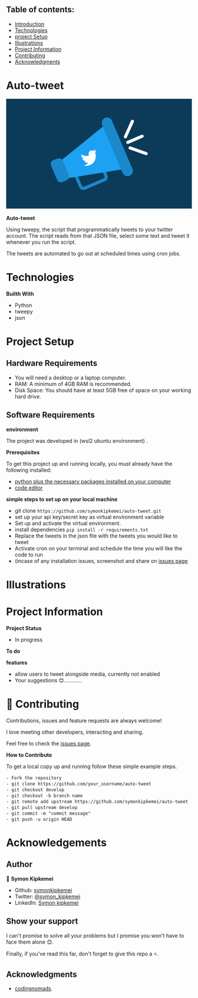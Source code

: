 
## Table of contents:
- [Introduction](#intro)
- [Technologies](#tech)
- [project Setup](#projo)
- [Illustrations](#illus)
- [Project Information](#info)
- [Contributing](#contri)
- [Acknowledgments](#know)

<INTRODUCTION>

<h1 id="intro">Auto-tweet</h1>

![Tweet](img/Twitter-Promotion.png)

**Auto-tweet**

Using tweepy, the script that programmatically tweets to your twitter account.
The script reads from that JSON file, select some text and tweet it
whenever you run the script.

The tweets are automated to go out at scheduled times using cron jobs.


<TECHNOLOGIES>

<h1 id="tech">Technologies</h1>

**Builth With**
- Python
- tweepy
- json


<PROJECT-SETUP>

<h1 id="projo">Project Setup</h1>


## Hardware Requirements
- You will need a desktop or a laptop computer.
- RAM: A minimum of 4GB RAM is recommended.
- Disk Space: You should have at least 5GB free of space on your working hard drive.

## Software Requirements

**environment**

The project was developed in (wsl2 ubuntu environment) .

**Prerequisites**

To get this project up and running locally, you must already have the following installed:
- [python plus the necessary packages installed on your computer](https://www.python.org/downloads/)
- [code editor ](https://code.visualstudio.com/)


**simple steps to set up on your local machine**

- git clone ```https://github.com/symonkipkemei/auto-tweet.git ```
- set up your api key/secret key as virtual environment variable
- Set up and activate the virtual environment.
- install dependencies ```pip install -r requirements.txt```
- Replace the tweets in the json file with the tweets you would like to tweet
- Activate cron on your terminal and schedule the time you will like the code to run
- (incase of any installation issues,  screenshot and share on [issues page](https://github.com/symonkipkemei/auto-tweet/issues)


<ILLUSTRATIONS>

<h1 id="illus">Illustrations</h1>

<PROJECT-INFORMATION>

<h1 id="info">Project Information</h1>

**Project Status**
- In progress

**To do**


**features**
- allow users to tweet alongside media, currently not enabled 
- Your suggestions 😊............

<CONTRIBUTING>

<h1 id="contri">🤝 Contributing</h1>

Contributions, issues and feature requests are always welcome!

I love meeting other developers, interacting and sharing.

Feel free to check the [issues page](https://github.com/symonkipkemei/auto-tweet/issues).

**How to Contribute**

To get a local copy up and running follow these simple example steps.

```
- Fork the repository
- git clone https://github.com/your_username/auto-tweet
- git checkout develop
- git checkout -b branch name
- git remote add upstream https://github.com/symonkipkemei/auto-tweet
- git pull upstream develop
- git commit -m "commit message"
- git push -u origin HEAD
```


<ACKNOWLEDGMENTS>

<h1 id="know">Acknowledgements</h1>

## Author

👤 **Symon Kipkemei**

- Github: [symonkipkemei](https://github.com/symonkipkemei)
- Twitter: [@symon_kipkemei](https://twitter.com/symon_kipkemei)
- LinkedIn: [Symon kipkemei](https://www.linkedin.com/in/symon-kipkemei/)


## Show your support


I can't promise to solve all your problems but I promise you won't have 
to face them alone 😊.

Finally, if you've read this far, don't forget to give this repo a ⭐️. 


## Acknowledgments

- [codingnomads](https://codingnomads.co/).



